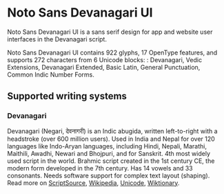 
# Noto Sans Devanagari UI

Noto Sans Devanagari UI is a sans serif design for app and website user interfaces in the Devanagari script. 

Noto Sans Devanagari UI contains 922 glyphs, 17 OpenType features, and supports 272 characters from 6 Unicode blocks: : Devanagari, Vedic Extensions, Devanagari Extended, Basic Latin, General Punctuation, Common Indic Number Forms.


## Supported writing systems


### Devanagari

Devanagari (Negari, देवनागरी) is an Indic abugida, written left-to-right with a headstroke (over 600 million users). Used in India and Nepal for over 120 languages like Indo-Aryan languages, including Hindi, Nepali, Marathi, Maithili, Awadhi, Newari and Bhojpuri, and for Sanskrit. 4th most widely used script in the world. Brahmic script created in the 1st century CE, the modern form developed in the 7th century. Has 14 vowels and 33 consonants. Needs software support for complex text layout (shaping). Read more on [ScriptSource](https://scriptsource.org/scr/Deva), [Wikipedia](https://en.wikipedia.org/wiki/ISO_15924:Deva), [Unicode](https://www.unicode.org/versions/Unicode13.0.0/ch12.pdf#G12284), [Wiktionary](https://en.wiktionary.org/wiki/Category:Devanagari_script).

